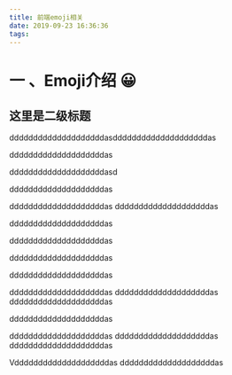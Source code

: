 ```yaml
---
title: 前端emoji相关
date: 2019-09-23 16:36:36
tags:
---
```


# 一 、Emoji介绍 😀
## 这里是二级标题

ddddddddddddddddddddasddddddddddddddddddddas

ddddddddddddddddddddas


ddddddddddddddddddddasd

ddddddddddddddddddddas

<!-- more -->
ddddddddddddddddddddas
ddddddddddddddddddddas

ddddddddddddddddddddas

ddddddddddddddddddddas

ddddddddddddddddddddas

ddddddddddddddddddddas

ddddddddddddddddddddas
ddddddddddddddddddddas
ddddddddddddddddddddas

ddddddddddddddddddddas

ddddddddddddddddddddas
ddddddddddddddddddddas
ddddddddddddddddddddas

Vddddddddddddddddddddas
ddddddddddddddddddddas